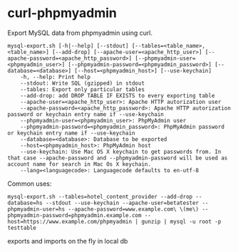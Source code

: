 curl-phpmyadmin
===============

Export MySQL data from phpmyadmin using curl.

	mysql-export.sh [-h|--help] [--stdout] [--tables=<table_name>,<table_name>] [--add-drop] [--apache-user=<apache_http_user>] [--apache-password=<apache_http_password>] [--phpmyadmin-user=<phpmyadmin_user>] [--phpmyadmin-password=<phpmyadmin_password>] [--database=<database>] [--host=<phpmyadmin_host>] [--use-keychain]
		-h, --help: Print help
		--stdout: Write SQL (gzipped) in stdout
		--tables: Export only particular tables
		--add-drop: add DROP TABLE IF EXISTS to every exporting table
		--apache-user=<apache_http_user>: Apache HTTP autorization user
		--apache-password=<apache_http_password>: Apache HTTP autorization password or keychain entry name if --use-keychain
		--phpmyadmin-user=<phpmyadmin_user>: PhpMyAdmin user
		--phpmyadmin-password=<phpmyadmin_password>: PhpMyAdmin password or keychain entry name if --use-keychain
		--database=<database>: Database to be exported
		--host=<phpmyadmin_host>: PhpMyAdmin host
		--use-keychain: Use Mac OS X keychain to get passwords from. In that case --apache-password and --phpmyadmin-password will be used as account name for search in Mac Os X keychain. 
		--lang=<languagecode>: Languagecode defaults to en-utf-8

 Common uses:

	mysql-export.sh --tables=hotel_content_provider --add-drop --database=hs --stdout --use-keychain --apache-user=betatester --phpmyadmin-user=hs --apache-password=www.example.com\ \(me\) --phpmyadmin-password=phpmyadmin.example.com --host=https://www.example.com/phpmyadmin | gunzip | mysql -u root -p testtable
exports and imports on the fly in local db

